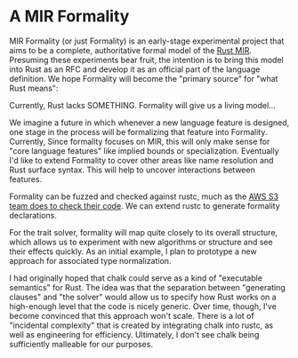 # A MIR Formality

MIR Formality (or just Formality) is an early-stage experimental project that aims to be
a complete, authoritative formal model of the [Rust MIR].
Presuming these experiments bear fruit,
the intention is to bring this model into Rust as an RFC
and develop it as an official part of the language definition.
We hope Formality will become the "primary source" for "what Rust means":

<!-- The goal of this document is to explain the high-level structure as well -->
<!-- as giving a sense for the overall development roadmap we have in mind. -->

Currently, Rust lacks SOMETHING.
Formality will give us a living model...

We imagine a future in which whenever a new language feature is designed,
one stage in the process will be formalizing that feature into Formality.
Currently, Since formality focuses on MIR, this will only make sense for "core language features"
like implied bounds or specialization.
Eventually I'd like to extend Formality to cover other areas
like name resolution and Rust surface syntax.
This will help to uncover interactions between features.

Formality can be fuzzed and checked against rustc,
much as the [AWS S3 team does to check their code](https://www.amazon.science/publications/using-lightweight-formal-methods-to-validate-a-key-value-storage-node-in-amazon-s3).
We can extend rustc to generate formality declarations.

For the trait solver, formality will map quite closely to its overall structure,
which allows us to experiment with new algorithms or structure and see their effects quickly.
As an initial example, I plan to prototype a new approach for associated type normalization.

<!--  -->
I had originally hoped that chalk could serve as a kind of "executable semantics" for Rust.
The idea was that the separation between "generating clauses" and "the solver"
would allow us to specify how Rust works on a high-enough level that the code is nicely generic.
Over time, though, I've become convinced that this approach won't scale.
There is a lot of "incidental complexity" that is created by integrating chalk into rustc,
as well as engineering for efficiency.
Ultimately, I don't see chalk being sufficiently malleable for our purposes.


[rust MIR]: https://rustc-dev-guide.rust-lang.org/mir/index.html
